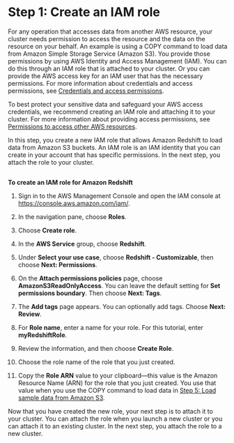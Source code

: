 # Step 1: Create an IAM role<a name="rs-gsg-create-an-iam-role"></a>

For any operation that accesses data from another AWS resource, your cluster needs permission to access the resource and the data on the resource on your behalf\. An example is using a COPY command to load data from Amazon Simple Storage Service \(Amazon S3\)\. You provide those permissions by using AWS Identity and Access Management \(IAM\)\. You can do this through an IAM role that is attached to your cluster\. Or you can provide the AWS access key for an IAM user that has the necessary permissions\. For more information about credentials and access permissions, see [Credentials and access permissions](https://docs.aws.amazon.com/redshift/latest/dg/loading-data-access-permissions.html)\. 

To best protect your sensitive data and safeguard your AWS access credentials, we recommend creating an IAM role and attaching it to your cluster\. For more information about providing access permissions, see [Permissions to access other AWS resources](https://docs.aws.amazon.com/redshift/latest/dg/copy-usage_notes-access-permissions.html)\.

In this step, you create a new IAM role that allows Amazon Redshift to load data from Amazon S3 buckets\. An IAM role is an IAM identity that you can create in your account that has specific permissions\. In the next step, you attach the role to your cluster\.

## <a name="rs-gsg-how-to-create-an-iam-role"></a>

**To create an IAM role for Amazon Redshift**

1. Sign in to the AWS Management Console and open the IAM console at [https://console\.aws\.amazon\.com/iam/](https://console.aws.amazon.com/iam/)\.

1. In the navigation pane, choose **Roles**\.

1. Choose **Create role**\.

1. In the **AWS Service** group, choose **Redshift**\. 

1. Under **Select your use case**, choose **Redshift \- Customizable**, then choose **Next: Permissions**\.

1. On the **Attach permissions policies** page, choose **AmazonS3ReadOnlyAccess**\. You can leave the default setting for **Set permissions boundary**\. Then choose **Next: Tags**\.

1. The **Add tags** page appears\. You can optionally add tags\. Choose **Next: Review**\.

1. For **Role name**, enter a name for your role\. For this tutorial, enter **myRedshiftRole**\. 

1. Review the information, and then choose **Create Role**\.

1. Choose the role name of the role that you just created\.

1. Copy the **Role ARN** value to your clipboard—this value is the Amazon Resource Name \(ARN\) for the role that you just created\. You use that value when you use the COPY command to load data in [Step 5: Load sample data from Amazon S3](rs-gsg-create-sample-db.md)\.

Now that you have created the new role, your next step is to attach it to your cluster\. You can attach the role when you launch a new cluster or you can attach it to an existing cluster\. In the next step, you attach the role to a new cluster\.